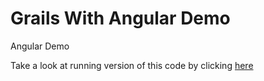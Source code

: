 Grails With Angular Demo
===========

Angular Demo

Take a look at running version of this code by clicking [here](http://grailsoauthplugindemo.herokuapp.com/)
